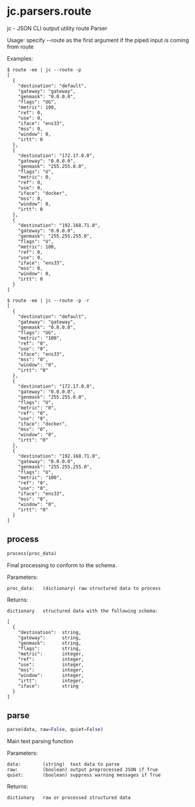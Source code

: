 # jc.parsers.route
jc - JSON CLI output utility route Parser

Usage:
    specify --route as the first argument if the piped input is coming from route

Examples:

    $ route -ee | jc --route -p
    [
      {
        "destination": "default",
        "gateway": "gateway",
        "genmask": "0.0.0.0",
        "flags": "UG",
        "metric": 100,
        "ref": 0,
        "use": 0,
        "iface": "ens33",
        "mss": 0,
        "window": 0,
        "irtt": 0
      },
      {
        "destination": "172.17.0.0",
        "gateway": "0.0.0.0",
        "genmask": "255.255.0.0",
        "flags": "U",
        "metric": 0,
        "ref": 0,
        "use": 0,
        "iface": "docker",
        "mss": 0,
        "window": 0,
        "irtt": 0
      },
      {
        "destination": "192.168.71.0",
        "gateway": "0.0.0.0",
        "genmask": "255.255.255.0",
        "flags": "U",
        "metric": 100,
        "ref": 0,
        "use": 0,
        "iface": "ens33",
        "mss": 0,
        "window": 0,
        "irtt": 0
      }
    ]

    $ route -ee | jc --route -p -r
    [
      {
        "destination": "default",
        "gateway": "gateway",
        "genmask": "0.0.0.0",
        "flags": "UG",
        "metric": "100",
        "ref": "0",
        "use": "0",
        "iface": "ens33",
        "mss": "0",
        "window": "0",
        "irtt": "0"
      },
      {
        "destination": "172.17.0.0",
        "gateway": "0.0.0.0",
        "genmask": "255.255.0.0",
        "flags": "U",
        "metric": "0",
        "ref": "0",
        "use": "0",
        "iface": "docker",
        "mss": "0",
        "window": "0",
        "irtt": "0"
      },
      {
        "destination": "192.168.71.0",
        "gateway": "0.0.0.0",
        "genmask": "255.255.255.0",
        "flags": "U",
        "metric": "100",
        "ref": "0",
        "use": "0",
        "iface": "ens33",
        "mss": "0",
        "window": "0",
        "irtt": "0"
      }
    ]

## process
```python
process(proc_data)
```

Final processing to conform to the schema.

Parameters:

    proc_data:   (dictionary) raw structured data to process

Returns:

    dictionary   structured data with the following schema:

    [
      {
        "destination":  string,
        "gateway":      string,
        "genmask":      string,
        "flags":        string,
        "metric":       integer,
        "ref":          integer,
        "use":          integer,
        "mss":          integer,
        "window":       integer,
        "irtt":         integer,
        "iface":        string
      }
    ]

## parse
```python
parse(data, raw=False, quiet=False)
```

Main text parsing function

Parameters:

    data:        (string)  text data to parse
    raw:         (boolean) output preprocessed JSON if True
    quiet:       (boolean) suppress warning messages if True

Returns:

    dictionary   raw or processed structured data

